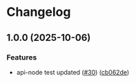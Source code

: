 # Changelog

## 1.0.0 (2025-10-06)


### Features

* api-node test updated ([#30](https://github.com/baloksubodh59-max/capstone/issues/30)) ([cb062de](https://github.com/baloksubodh59-max/capstone/commit/cb062def6895719dc7f52305079efecb38f1724c))
